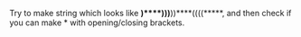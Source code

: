Try to make string which looks like **)****)))**))****((((*****, and then check if you can make * with opening/closing brackets.
